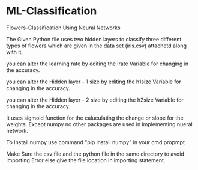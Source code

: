# ML-Classification
Flowers-Classification Using Neural Networks

The Given Python file uses two hidden layers to classify three different types of flowers which are given in the data set (iris.csv) attachetd along with it.

you can alter the learning rate by editing the lrate Variable for changing in the accuracy.

you can alter the Hidden layer - 1 size by editing the h1size Variable for changing in the accuracy.

you can alter the Hidden layer - 2 size by editing the h2size Variable for changing in the accuracy.

It uses sigmoid function for the caluculating the change or slope for the weights.
Except numpy no other packages are used in implementing nueral network.

To Install numpy use command "pip install numpy" in your cmd propmpt

Make Sure the csv file and the python file in the same directory to avoid importing Error else give the file location in importing statement.
